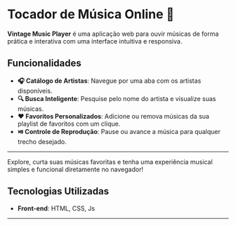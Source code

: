 # Tocador de Música Online 🎵

**Vintage Music Player** é uma aplicação web para ouvir músicas de forma prática e interativa com uma interface intuitiva e responsiva.

## Funcionalidades

- **🎧 Catálogo de Artistas**: Navegue por uma aba com os artistas disponíveis.
- **🔍 Busca Inteligente**: Pesquise pelo nome do artista e visualize suas músicas.
- **❤️ Favoritos Personalizados**: Adicione ou remova músicas da sua playlist de favoritos com um clique.
- **⏯️ Controle de Reprodução**: Pause ou avance a música para qualquer trecho desejado.

---

Explore, curta suas músicas favoritas e tenha uma experiência musical simples e funcional diretamente no navegador!

## Tecnologias Utilizadas

- **Front-end**: HTML, CSS, Js
  
---
